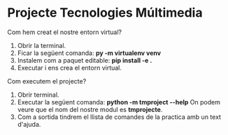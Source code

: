 # Projecte Tecnologies Múltimedia

Com hem creat el nostre entorn virtual?
1. Obrir la terminal.
2. Ficar la següent comanda:
    **py -m virtualenv venv**
3. Instalem com a paquet editable:
**pip install -e .**
3. Executar i ens crea el entorn virtual.

Com executem el projecte?
1. Obrir terminal.
2. Executar la següent comanda:
    **python -m tmproject --help**
On podem veure que el nom del nostre modul es **tmprojecte**.
3. Com a sortida tindrem el llista de comandes de la practica amb un text d'ajuda.